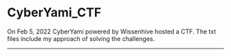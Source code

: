 # CyberYami_CTF

On Feb 5, 2022 CyberYami powered by Wissenhive hosted a CTF.
The txt files include my approach of solving the challenges.

--------------------------------------------------------------------
